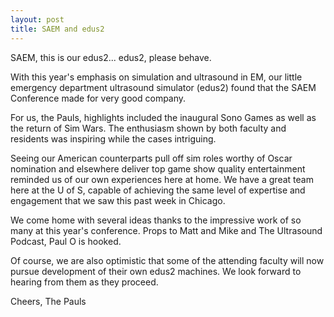 ```yaml
---
layout: post
title: SAEM and edus2
---
```


SAEM, this is our edus2... edus2, please behave.

With this year's emphasis on simulation and ultrasound in EM, our little emergency department ultrasound simulator (edus2) found that the SAEM Conference made for very good company.

For us, the Pauls, highlights included the inaugural Sono Games as well as the return of Sim Wars. The enthusiasm shown by both faculty and residents was inspiring while the cases intriguing.

Seeing our American counterparts pull off sim roles worthy of Oscar nomination and elsewhere deliver top game show quality entertainment reminded us of our own experiences here at home. We have a great team here at the U of S, capable of achieving the same level of expertise and engagement that we saw this past week in Chicago.

We come home with several ideas thanks to the impressive work of so many at this year's conference. Props to Matt and Mike and The Ultrasound Podcast, Paul O is hooked.

Of course, we are also optimistic that some of the attending faculty will now pursue development of their own edus2 machines. We look forward to hearing from them as they proceed.

Cheers,
The Pauls

